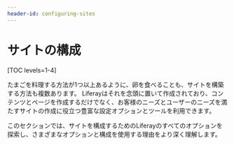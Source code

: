 ```yaml
---
header-id: configuring-sites
---
```


# サイトの構成

[TOC levels=1-4]

たまごを料理する方法が1つ以上あるように、卵を食べることも、サイトを構築する方法も複数あります。 Liferayはそれを念頭に置いて作成されており、コンテンツとページを作成するだけでなく、お客様のニーズとユーザーのニーズを満たすサイトの作成に役立つ豊富な設定オプションとツールを利用できます。

このセクションでは、サイトを構成するためのLiferayのすべてのオプションを探索し、さまざまなオプションと構成を使用する理由をより深く理解します。
